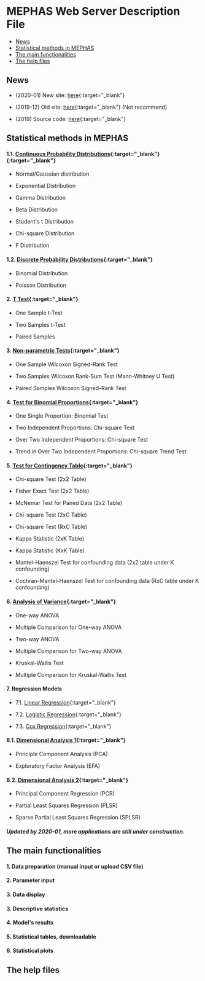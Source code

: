 # MEPHAS Web Server Description File 
<!-- MarkdownTOC -->

- [News](#news)
- [Statistical methods in MEPHAS](#statistical-methods-in-mephas)
- [The main functionalities](#the-main-functionalities)
- [The help files](#the-help-files)

<!-- /MarkdownTOC -->


<a id="news"></a>
## News 

- (2020-01) New site: [here](https://alain003.phs.osaka-u.ac.jp/mephas/){:target="_blank"}

- (2019-12) Old site: [here](https://alain003.phs.osaka-u.ac.jp/mephas/index_old.html){:target="_blank"} (Not recommend)

- (2019) Source code: [here](https://github.com/mephas/mephas_web){:target="_blank"}

<a id="statistical-methods-in-mephas"></a>
## Statistical methods in MEPHAS

<a id="1-probability-distributions"></a>
#### 1.1. [Continuous Probability Distributions](https://alain003.phs.osaka-u.ac.jp/mephas_web/1_1MFScondist/){:target="_blank"}{:target="_blank"}
  
- Normal/Gaussian distribution

- Exponential Distribution

- Gamma Distribution

- Beta Distribution

- Student's t Distribution

- Chi-square Distribution

- F Distribution

#### 1.2. [Discrete Probability Distributions](https://alain003.phs.osaka-u.ac.jp/mephas_web/1_2MFSdisdist/){:target="_blank"}

- Binomial Distribution

- Poisson Distribution
       
<a id="2-t-test"></a>
#### 2. [T Test](https://alain003.phs.osaka-u.ac.jp/mephas_web/2MFSttest/){:target="_blank"}
  
  - One Sample t-Test
  
  - Two Samples t-Test
  
  - Paired Samples

<a id="3-non-parametric-tests"></a>
#### 3. [Non-parametric Tests](https://alain003.phs.osaka-u.ac.jp/mephas_web/3MFSnptest/){:target="_blank"}

  - One Sample Wilcoxon Signed-Rank Test
    
  - Two Samples Wilcoxon Rank-Sum Test (Mann-Whitney U Test)
    
  - Paired Samples Wilcoxon Signed-Rank Test

<a id="4-test-for-binomial-proportions"></a>
#### 4. [Test for Binomial Proportions](https://alain003.phs.osaka-u.ac.jp/mephas_web/4MFSproptest/){:target="_blank"}

  - One Single Proportion: Binomial Test
  
  - Two Independent Proportions: Chi-square Test
  
  - Over Two Independent Proportions: Chi-square Test

  - Trend in Over Two Independent Proportions: Chi-square Trend Test

<a id="5-test-for-contingency-table"></a>
#### 5. [Test for Contingency Table](https://alain003.phs.osaka-u.ac.jp/mephas_web/5MFSrctabtest/){:target="_blank"}

  - Chi-square Test (2x2 Table)

  - Fisher Exact Test (2x2 Table)
  
  - McNemar Test for Paired Data (2x2 Table)

  - Chi-square Test (2xC Table)

  - Chi-square Test (RxC Table)

  - Kappa Statistic (2xK Table)

  - Kappa Statistic (KxK Table)

  - Mantel-Haenszel Test for confounding data (2x2 table under K confounding)

  - Cochran-Mantel-Haenszel Test for confounding data (RxC table under K confounding)

<a id="6-analysis-of-variance"></a>
#### 6. [Analysis of Variance](https://alain003.phs.osaka-u.ac.jp/mephas_web/6MFSanova/){:target="_blank"}

  - One-way ANOVA

  - Multiple Comparison for One-way ANOVA
  
  - Two-way ANOVA

  - Multiple Comparison for Two-way ANOVA
  
  - Kruskal-Wallis Test 

  - Multiple Comparison for Kruskal-Wallis Test

<a id="7-regression-model"></a>
#### 7. Regression Models

  - 7.1. [Linear Regression](https://alain003.phs.osaka-u.ac.jp/mephas_web/7_1MFSlr/){:target="_blank"}
  
  - 7.2. [Logistic Regression](https://alain003.phs.osaka-u.ac.jp/mephas_web/7_2MFSlogit/){:target="_blank"}
  
  - 7.3. [Cox Regression](https://alain003.phs.osaka-u.ac.jp/mephas_web/7_3MFSsurv/){:target="_blank"}

<a id="8-principal-components"></a>

#### 8.1. [Dimensional Analysis 1](https://alain003.phs.osaka-u.ac.jp/mephas_web/8_1MFSpca/){:target="_blank"}

  - Principle Component Analysis (PCA)

  - Exploratory Factor Analysis (EFA)

#### 8.2. [Dimensional Analysis 2](https://alain003.phs.osaka-u.ac.jp/mephas_web/8_2MFSpls/){:target="_blank"} 
  
  - Principal Component Regression (PCR)

  - Partial Least Squares Regression (PLSR)
  
  - Sparse Partial Least Squares Regression (SPLSR)


##### Updated by 2020-01, more applications are still under construction.

<a id="the-main-functionalities"></a>
## The main functionalities

#### 1. Data preparation (manual input or upload CSV file)

#### 2. Parameter input

#### 3. Data display

#### 3. Descriptive statistics

#### 4. Model's results

#### 5. Statistical tables, downloadable

#### 6. Statistical plots 

<a id="the-help-files"></a>
## The help files

<!--a id="1-probability-distributions-1"></a>
#### 1. [Probability Distributions](https://alain003.phs.osaka-u.ac.jp/mephas/help1.html)
 
<a id="2-t-test-1"></a>
#### 2. [T Test](https://alain003.phs.osaka-u.ac.jp/mephas/help2.html/){:target="_blank"}

<a id="3-non-parametric-tests-1"></a>
#### 3. [Non-parametric Tests](https://alain003.phs.osaka-u.ac.jp/mephas/help3.html/){:target="_blank"}

<a id="4-test-for-binomial-proportions-1"></a>
#### 4. [Test for Binomial Proportions](https://alain003.phs.osaka-u.ac.jp/mephas/help4.html/){:target="_blank"}

<a id="5-test-for-contingency-table-1"></a>
#### 5. [Test for Contingency Table](https://alain003.phs.osaka-u.ac.jp/mephas/help5.html/){:target="_blank"}

<a id="6-analysis-of-variance-1"></a>
#### 6. [Analysis of Variance](https://alain003.phs.osaka-u.ac.jp/mephas/help6.html/){:target="_blank"}

<a id="7-regression-model-1"></a>
#### 7. [Regression Model](https://alain003.phs.osaka-u.ac.jp/mephas/help7.html/){:target="_blank"}

<a id="8-principal-components-1"></a>
#### 8. [Principal Components](https://alain003.phs.osaka-u.ac.jp/mephas/help8.html/){:target="_blank"}

